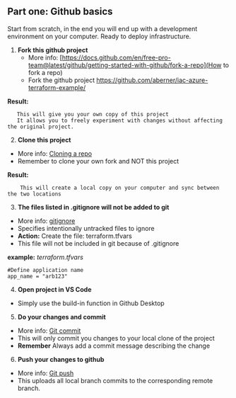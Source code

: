 ## Part one: Github basics

Start from scratch, in the end you will end up with a development environment on your computer. Ready to deploy infrastructure.


1. **Fork this github project**
   - More info: [https://docs.github.com/en/free-pro-team@latest/github/getting-started-with-github/fork-a-repo](How to fork a repo)
   - Fork the github project https://github.com/aberner/iac-azure-terraform-example/


**Result:**
```
   This will give you your own copy of this project
   It allows you to freely experiment with changes without affecting the original project.
```


2.  **Clone this project**
   - More info: [Cloning a repo](https://docs.github.com/en/free-pro-team@latest/github/creating-cloning-and-archiving-repositories/cloning-a-repository)
   - Remember to clone your own fork and NOT this project

**Result:**
```
    This will create a local copy on your computer and sync between the two locations
```

3.  **The files listed in .gitignore will not be added to git**
   - More info: [gitignore](https://git-scm.com/docs/gitignore)
   - Specifies intentionally untracked files to ignore
   - **Action:**   Create the file: terraform.tfvars 
   - This file will not be included in git because of .gitignore

 **example:** *terraform.tfvars*
```
#Define application name
app_name = "arb123"
```

4. **Open project in VS Code**
  - Simply use the build-in function in Github Desktop

5. **Do your changes and commit**
  - More info: [Git commit](https://github.com/git-guides/git-commit)
  - This will only commit you changes to your local clone of the project
  - **Remember** Always add a commit message describing the change

6. **Push your changes to github**
  - More info: [Git push](https://github.com/git-guides/git-push)
  - This uploads all local branch commits to the corresponding remote branch.

